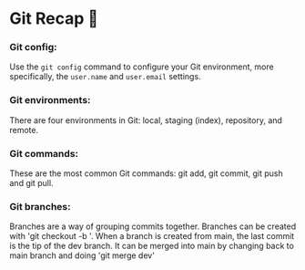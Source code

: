 # Git Recap 🤖

### Git config:
Use the `git config` command to configure your Git environment, more specifically, the `user.name` and `user.email` settings.

### Git environments:
There are four environments in Git: local, staging (index), repository, and remote.

### Git commands:
These are the most common Git commands: git add, git commit, git push and git pull.

### Git branches:  
Branches are a way of grouping commits together. Branches can be created with 'git checkout -b <name>'.
When a branch is created from main, the last commit is the tip of the dev branch. 
It can be merged into main by changing back to main branch and doing 'git merge dev'
